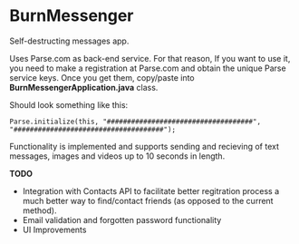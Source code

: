 BurnMessenger
=============

Self-destructing messages app.

Uses Parse.com as back-end service. For that reason, If you want to use it, you need to make a registration at Parse.com and obtain the unique Parse service keys.
Once you get them, copy/paste into **BurnMessengerApplication.java** class.

Should look something like this:
    
    Parse.initialize(this, "####################################", "#####################################");

Functionality is implemented and supports sending and recieving of text messages, images and videos up to 10 seconds in length. 

**TODO**

- Integration with Contacts API to facilitate better regitration process a much better way to find/contact friends (as opposed to the current method).
- Email validation and forgotten password functionality
- UI Improvements
